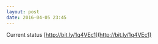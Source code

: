 ```yaml
---
layout: post
date: 2016-04-05 23:45
---
```

Current status [http://bit.ly/1q4VEc1](http://bit.ly/1q4VEc1)
